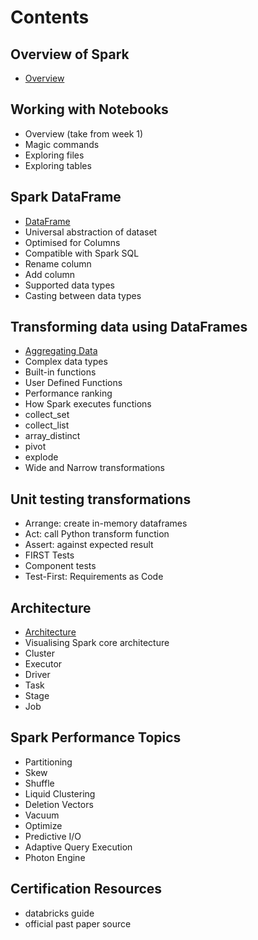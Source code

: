 # Contents

## Overview of Spark
- [Overview](/spark-overview.md)

## Working with Notebooks
- Overview (take from week 1)
- Magic commands
- Exploring files
- Exploring tables
  
## Spark DataFrame
- [DataFrame](/spark-dataframe.md)
- Universal abstraction of dataset
- Optimised for Columns
- Compatible with Spark SQL
- Rename column
- Add column
- Supported data types
- Casting between data types

## Transforming data using DataFrames
- [Aggregating Data](/aggregation.md)
- Complex data types
- Built-in functions
- User Defined Functions
- Performance ranking
- How Spark executes functions
- collect_set
- collect_list
- array_distinct
- pivot
- explode
- Wide and Narrow transformations

## Unit testing transformations
- Arrange: create in-memory dataframes
- Act: call Python transform function
- Assert: against expected result
- FIRST Tests
- Component tests
- Test-First: Requirements as Code
  
## Architecture
- [Architecture](/architecture.md)
- Visualising Spark core architecture
- Cluster
- Executor
- Driver
- Task
- Stage
- Job

## Spark Performance Topics
- Partitioning
- Skew
- Shuffle
- Liquid Clustering
- Deletion Vectors
- Vacuum
- Optimize
- Predictive I/O
- Adaptive Query Execution
- Photon Engine

## Certification Resources
- databricks guide
- official past paper source
